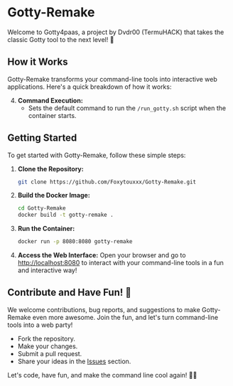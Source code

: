 # Gotty-Remake

Welcome to Gotty4paas, a project by Dvdr00 (TermuHACK) that takes the classic Gotty tool to the next level! 🚀

## How it Works

Gotty-Remake transforms your command-line tools into interactive web applications. Here's a quick breakdown of how it works:

4. **Command Execution:**
   - Sets the default command to run the `/run_gotty.sh` script when the container starts.

## Getting Started

To get started with Gotty-Remake, follow these simple steps:

1. **Clone the Repository:**
   ```bash
   git clone https://github.com/Foxytouxxx/Gotty-Remake.git
   ```

2. **Build the Docker Image:**
   ```bash
   cd Gotty-Remake
   docker build -t gotty-remake .
   ```

3. **Run the Container:**
   ```bash
   docker run -p 8080:8080 gotty-remake
   ```

4. **Access the Web Interface:**
   Open your browser and go to [http://localhost:8080](http://localhost:8080) to interact with your command-line tools in a fun and interactive way!

## Contribute and Have Fun! 🎉

We welcome contributions, bug reports, and suggestions to make Gotty-Remake even more awesome. Join the fun, and let's turn command-line tools into a web party!

- Fork the repository.
- Make your changes.
- Submit a pull request.
- Share your ideas in the [Issues](https://github.com/Foxytouxxx/Gotty-Remake/issues) section.

Let's code, have fun, and make the command line cool again! 🤖🎉
